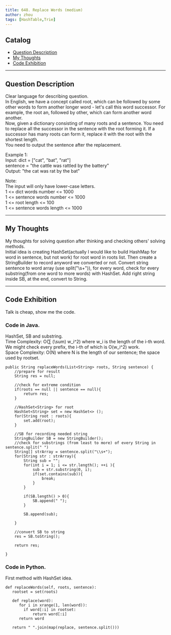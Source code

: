 ```yaml
---
title: 648. Replace Words (medium)                  
author: zhou      
tags: [HashTable,Trie]          
---
```


       

## Catalog  
+ [Question Description](#partI)
+ [My Thoughts](#partII)
+ [Code Exhibition](#partIII)

----------------------------------

## Question Description
Clear language for describing question.    
In English, we have a concept called root, which can be followed by some other words to form another longer word - let's call this word successor. For example, the root an, followed by other, which can form another word another.       
Now, given a dictionary consisting of many roots and a sentence. You need to replace all the successor in the sentence with the root forming it. If a successor has many roots can form it, replace it with the root with the shortest length.      
You need to output the sentence after the replacement.      

Example 1:     
Input: dict = ["cat", "bat", "rat"]    
sentence = "the cattle was rattled by the battery"     
Output: "the cat was rat by the bat"      

Note:      
The input will only have lower-case letters.     
1 <= dict words number <= 1000    
1 <= sentence words number <= 1000   
1 <= root length <= 100     
1 <= sentence words length <= 1000     



----------------------------------

## My Thoughts
My thoughts for solving question after thinking and checking others' solving methods.        
Initial idea is creating HashSet(actually I would like to build HashMap for word in sentence, but not work) for root word in roots list. Then create a StringBuilder to record anyword we converted or not. Convert string sentence to word array (use split("\\s+")), for every word, check for every substring(from one word to more words) with HashSet. Add right string inside SB, at the end, convert to String.   





----------------------------------

## Code Exhibition
Talk is cheap, show me the code.    
### Code in Java.     
HashSet<root>, SB and substring.    
Time Complexity: O(∑ (\sum) w_i^2) where w_i is the length of the i-th word. We might check every prefix, the i-th of which is O(w_i^2) work.        
Space Complexity: O(N) where N is the length of our sentence; the space used by rootset.     

    public String replaceWords(List<String> roots, String sentence) {
        //prepare for result
        String res = null;
        
        //check for extreme condition
        if(roots == null || sentence == null){
            return res;
        }
        
        //HashSet<String> for root
        HashSet<String> set = new HashSet<> ();
        for(String root : roots){
            set.add(root);
        }
        
        //SB for recording needed string
        StringBuilder SB = new StringBuilder();
        //check for substrings (from least to more) of every String in sentence.split(" ")
        String[] strArray = sentence.split("\\s+");
        for(String str : strArray){
            String sub = "";
            for(int i = 1; i <= str.length(); ++i ){
                sub = str.substring(0, i);
                if(set.contains(sub)){
                    break;
                }
            }
            
            if(SB.length() > 0){
                SB.append(" ");
            }
            
            SB.append(sub);
            
        }
        
        //convert SB to string
        res = SB.toString();
        
        return res;
        
    }



### Code in Python.   
First method with HashSet idea.   

    def replaceWords(self, roots, sentence):
       rootset = set(roots)

       def replace(word):
          for i in xrange(1, len(word)):
            if word[:i] in rootset:
                return word[:i]
          return word

       return " ".join(map(replace, sentence.split()))



